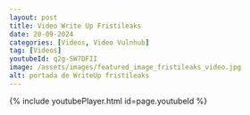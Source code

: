 ```yaml
---
layout: post
title: Video Write Up Fristileaks
date: 20-09-2024
categories: [Videos, Video Vulnhub]
tag: [Videos]
youtubeId: q2g-SW7DFII
image: /assets/images/featured_image_fristileaks_video.jpg
alt: portada de WriteUp fristileaks
---
```


{% include youtubePlayer.html id=page.youtubeId %}
